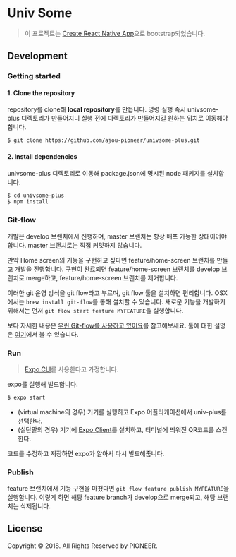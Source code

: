 # Univ Some

> 이 프로젝트는 [Create React Native App](https://github.com/react-community/create-react-native-app)으로 bootstrap되었습니다.

## Development

### Getting started

#### 1. Clone the repository

repository를 clone해 **local repository**를 만듭니다. 명령 실행 즉시 univsome-plus 디렉토리가 만들어지니 실행 전에 디렉토리가 만들어지길 원하는 위치로 이동해야 합니다.

```bash
$ git clone https://github.com/ajou-pioneer/univsome-plus.git
```

#### 2. Install dependencies

univsome-plus 디렉토리로 이동해 package.json에 명시된 node 패키지를 설치합니다.

```bash
$ cd univsome-plus
$ npm install
```

### Git-flow

개발은 develop 브랜치에서 진행하며, master 브랜치는 항상 배포 가능한 상태이어야 합니다. master 브랜치로는 직접 커밋하지 않습니다.

만약 Home screen의 기능을 구현하고 싶다면 feature/home-screen 브랜치를 만들고 개발을 진행합니다. 구현이 완료되면 feature/home-screen 브랜치를 develop 브랜치로 merge하고, feature/home-screen 브랜치를 제거합니다.

이러한 git 운영 방식을 git flow라고 부르며, git flow 툴을 설치하면 편리합니다. OSX에서는 `brew install git-flow`를 통해 설치할 수 있습니다. 새로운 기능을 개발하기 위해서는 먼저 `git flow start feature MYFEATURE`을 실행합니다. 

보다 자세한 내용은 [우린 Git-flow를 사용하고 있어요](http://woowabros.github.io/experience/2017/10/30/baemin-mobile-git-branch-strategy.html)를 참고해보세요. 툴에 대한 설명은 [여기](https://danielkummer.github.io/git-flow-cheatsheet/index.ko_KR.html)에서 볼 수 있습니다.

### Run

> [Expo CLI](https://expo.io/tools#cli)를 사용한다고 가정합니다.

expo를 실행해 빌드합니다.

```bash
$ expo start
```

* (virtual machine의 경우) 기기를 실행하고 Expo 어플리케이션에서 univ-plus를 선택한다.
* (실단말의 경우) 기기에 [Expo Client](https://expo.io/tools#client)를 설치하고, 터미널에 띄워진 QR코드를 스캔한다.

코드를 수정하고 저장하면 expo가 알아서 다시 빌드해줍니다.

### Publish

feature 브랜치에서 기능 구현을 마쳤다면 `git flow feature publish MYFEATURE`을 실행합니다. 이렇게 하면 해당 feature branch가 develop으로 merge되고, 해당 브랜치는 삭제됩니다.

## License

Copyright © 2018. All Rights Reserved by PIONEER.